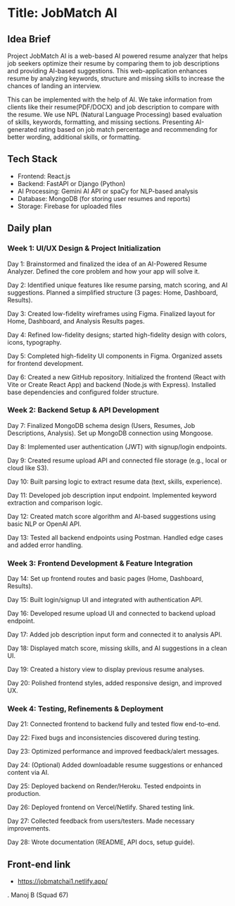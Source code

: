 # Title: JobMatch AI

## Idea Brief

Project JobMatch AI is a web-based AI powered resume analyzer that helps job seekers optimize their resume by comparing them to job descriptions and providing AI-based suggestions. This web-application enhances resume by analyzing keywords, structure and missing skills to increase the chances of landing an interview.

This can be implemented with the help of AI. We take information from clients like their resume(PDF/DOCX) and job description to compare with the resume. We use NPL (Natural Language Processing) based evaluation of skills, keywords, formatting, and missing sections. Presenting AI-generated rating based on job match percentage and recommending for better wording, additional skills, or formatting.

## Tech Stack
- Frontend: React.js 
- Backend: FastAPI or Django (Python)
- AI Processing: Gemini AI API or spaCy for NLP-based analysis
- Database: MongoDB (for storing user resumes and reports)
- Storage: Firebase for uploaded files

## Daily plan
### Week 1: UI/UX Design & Project Initialization

Day 1:
Brainstormed and finalized the idea of an AI-Powered Resume Analyzer.
Defined the core problem and how your app will solve it.

Day 2:
Identified unique features like resume parsing, match scoring, and AI suggestions.
Planned a simplified structure (3 pages: Home, Dashboard, Results).

Day 3:
Created low-fidelity wireframes using Figma.
Finalized layout for Home, Dashboard, and Analysis Results pages.

Day 4:
Refined low-fidelity designs; started high-fidelity design with colors, icons, typography.

Day 5:
Completed high-fidelity UI components in Figma.
Organized assets for frontend development.

Day 6:
Created a new GitHub repository.
Initialized the frontend (React with Vite or Create React App) and backend (Node.js with Express).
Installed base dependencies and configured folder structure.

### Week 2: Backend Setup & API Development

Day 7:
Finalized MongoDB schema design (Users, Resumes, Job Descriptions, Analysis).
Set up MongoDB connection using Mongoose.

Day 8:
Implemented user authentication (JWT) with signup/login endpoints.

Day 9:
Created resume upload API and connected file storage (e.g., local or cloud like S3).

Day 10:
Built parsing logic to extract resume data (text, skills, experience).

Day 11:
Developed job description input endpoint.
Implemented keyword extraction and comparison logic.

Day 12:
Created match score algorithm and AI-based suggestions using basic NLP or OpenAI API.

Day 13:
Tested all backend endpoints using Postman.
Handled edge cases and added error handling.

### Week 3: Frontend Development & Feature Integration

Day 14:
Set up frontend routes and basic pages (Home, Dashboard, Results).

Day 15:
Built login/signup UI and integrated with authentication API.

Day 16:
Developed resume upload UI and connected to backend upload endpoint.

Day 17:
Added job description input form and connected it to analysis API.

Day 18:
Displayed match score, missing skills, and AI suggestions in a clean UI.

Day 19:
Created a history view to display previous resume analyses.

Day 20:
Polished frontend styles, added responsive design, and improved UX.

### Week 4: Testing, Refinements & Deployment

Day 21:
Connected frontend to backend fully and tested flow end-to-end.

Day 22:
Fixed bugs and inconsistencies discovered during testing.

Day 23:
Optimized performance and improved feedback/alert messages.

Day 24:
(Optional) Added downloadable resume suggestions or enhanced content via AI.

Day 25:
Deployed backend on Render/Heroku. Tested endpoints in production.

Day 26:
Deployed frontend on Vercel/Netlify. Shared testing link.

Day 27:
Collected feedback from users/testers. Made necessary improvements.

Day 28:
Wrote documentation (README, API docs, setup guide).

## Front-end link

- https://jobmatchai1.netlify.app/


. Manoj B (Squad 67)